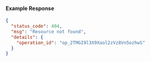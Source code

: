 <!-- Code generated for API Clients. DO NOT EDIT. -->
#### Example Response
```json
{
  "status_code": 404,
  "msg": "Resource not found",
  "details": {
    "operation_id": "op_2TMGI9l3X9Xaol2zVz8Vn5ozhwS"
  }
}